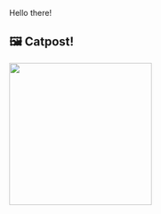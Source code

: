 Hello there!



## 🖼️ Catpost!

<sub>
    <img src="https://cdn2.thecatapi.com/images/daj.jpg" height="256">
</sub>

